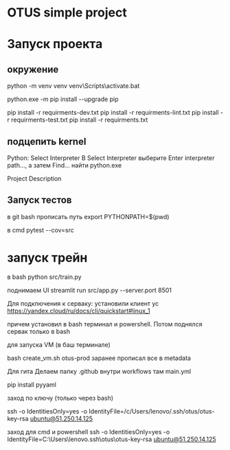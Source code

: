 # OTUS simple project


# Запуск проекта

## окружение

python -m venv venv
venv\Scripts\activate.bat


python.exe -m pip install --upgrade pip

pip install -r requirments-dev.txt
pip install -r requirments-lint.txt
pip install -r requirments-test.txt
pip install -r requirments.txt

## подцепить kernel
Python: Select Interpreter
В Select Interpreter выберите Enter interpreter path..., а затем Find...
найти python.exe

Project Description

## Запуск тестов

в git bash прописать путь
export PYTHONPATH=$(pwd)

в cmd
pytest --cov=src

# запуск трейн
в bash
python src/train.py

поднимаем UI
streamlit run src/app.py --server.port 8501


Для подключения к серваку:
установили клиент yc
https://yandex.cloud/ru/docs/cli/quickstart#linux_1

причем установил в bash терминал и powershell.
Потом поднялся сервак только в bash

для запуска VM (в баш терминале)

bash create_vm.sh otus-prod
заранее прописал все в metadata


Для гита
Делаем папку .github
внутри workflows
там main.yml

pip install pyyaml

заход по ключу (только через bash)

ssh -o IdentitiesOnly=yes -o IdentityFile=/c/Users/lenovo/.ssh/otus/otus-key-rsa ubuntu@51.250.14.125

заход для cmd и powershell
ssh -o IdentitiesOnly=yes -o IdentityFile=C:\Users\lenovo\.ssh\otus\otus-key-rsa ubuntu@51.250.14.125
